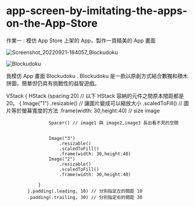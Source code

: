 # app-screen-by-imitating-the-apps-on-the-App-Store

作業一 : 模仿 App Store 上架的 App，製作一頁精美的 App 畫面

![Screenshot_20220921-164057_Blockudoku](https://user-images.githubusercontent.com/102145197/192737010-52b7986f-a43d-46b9-b1f9-ab3ddcb4e2d9.jpg)

![Blockudoku](https://user-images.githubusercontent.com/102145197/192755250-7ec632d5-f751-4e62-a591-f319bda33138.png)




我模仿 App 畫面 Blockudoku .
Blockudoku 是一款以原創方式結合數獨和積木拼圖，簡單但仍具有挑戰性的益智遊戲。

 VStack {
                HStack (spacing:20) // 以下 HStack 容納的元件之間原本間距都是 20。
                {
                    Image("1")
                        .resizable() // 讓圖片變成可以縮放大小
                        .scaledToFill() // 圖片等於螢幕寬度的方法
                        .frame(width: 30,height:40) // size image 
                    
                    
                    Spacer() // image1 與 image2,image3 長出看不見的空間 

                    
                    Image("3")
                        .resizable()
                        .scaledToFill()
                        .frame(width: 30,height:40)
                    Image("2")
                        .resizable()
                        .scaledToFill()
                        .frame(width: 30,height:40)
                    
                }
            }.padding(.leading, 10) // 分別指定左的間距 10
            .padding(.trailing, 30) // 分別指定右的間距 30


 

